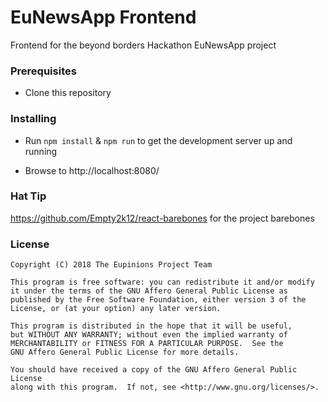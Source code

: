 # EuNewsApp Frontend

Frontend for the beyond borders Hackathon EuNewsApp project

### Prerequisites

* Clone this repository

### Installing

* Run `npm install` & `npm run` to get the development server up and running

* Browse to http://localhost:8080/

### Hat Tip

https://github.com/Empty2k12/react-barebones for the project barebones

### License

```
Copyright (C) 2018 The Eupinions Project Team

This program is free software: you can redistribute it and/or modify
it under the terms of the GNU Affero General Public License as
published by the Free Software Foundation, either version 3 of the
License, or (at your option) any later version.

This program is distributed in the hope that it will be useful,
but WITHOUT ANY WARRANTY; without even the implied warranty of
MERCHANTABILITY or FITNESS FOR A PARTICULAR PURPOSE.  See the
GNU Affero General Public License for more details.

You should have received a copy of the GNU Affero General Public License
along with this program.  If not, see <http://www.gnu.org/licenses/>.
```
